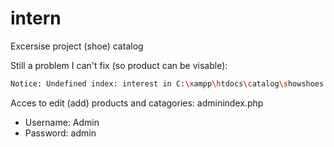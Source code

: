 # intern

Excersise project (shoe) catalog

Still a problem I can't fix (so product can be visable):
```sh
Notice: Undefined index: interest in C:\xampp\htdocs\catalog\showshoes.php on line 30.
```

Acces to edit (add) products and catagories:
adminindex.php
- Username: Admin
- Password: admin
